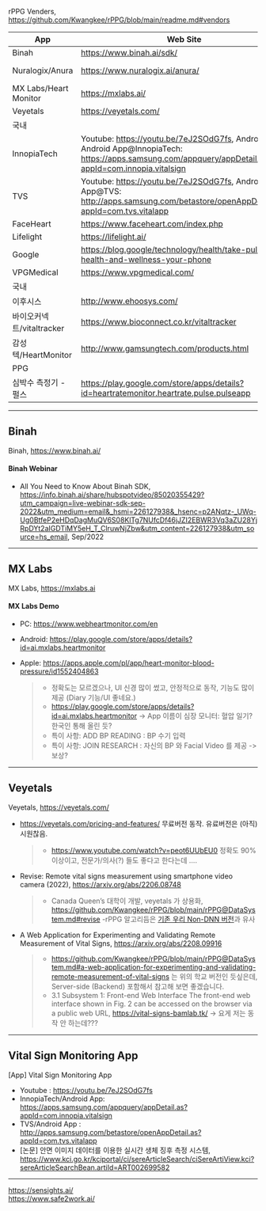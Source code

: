 
rPPG Venders, https://github.com/Kwangkee/rPPG/blob/main/readme.md#vendors

|App|Web Site|More Info|
|--|--|--|
|Binah|https://www.binah.ai/sdk/|https://github.com/Kwangkee/rPPG/blob/main/rPPG@Apps.md#binah|
|Nuralogix/Anura|https://www.nuralogix.ai/anura/|https://github.com/Kwangkee/rPPG/blob/main/rPPG%40Nuralogix.md#nuralogix-anura|
|MX Labs/Heart Monitor|https://mxlabs.ai/|https://github.com/Kwangkee/rPPG/blob/main/rPPG@Apps.md#mx-labs|
|Veyetals|https://veyetals.com/|https://github.com/Kwangkee/rPPG/blob/main/rPPG@Apps.md#veyetals|
|국내|||
|InnopiaTech |Youtube: https://youtu.be/7eJ2SOdG7fs, Android App: Android App@InnopiaTech: https://apps.samsung.com/appquery/appDetail.as?appId=com.innopia.vitalsign|https://github.com/Kwangkee/rPPG/blob/main/rPPG@Apps.md#vital-sign-monitoring-app|
|TVS |Youtube: https://youtu.be/7eJ2SOdG7fs, Android App@TVS: http://apps.samsung.com/betastore/openAppDetail.as?appId=com.tvs.vitalapp |https://github.com/Kwangkee/rPPG/blob/main/rPPG@Apps.md#vital-sign-monitoring-app|
|FaceHeart|https://www.faceheart.com/index.php||
|Lifelight|https://lifelight.ai/||
|Google|https://blog.google/technology/health/take-pulse-health-and-wellness-your-phone||
|VPGMedical|https://www.vpgmedical.com/||
|국내|||
|이후시스|http://www.ehoosys.com/|-|
|바이오커넥트/vitaltracker|https://www.bioconnect.co.kr/vitaltracker|-|
|감성텍/HeartMonitor|http://www.gamsungtech.com/products.html|-|
|PPG|||
|심박수 측정기 - 펄스|https://play.google.com/store/apps/details?id=heartratemonitor.heartrate.pulse.pulseapp|-|

***
## Binah
Binah, https://www.binah.ai/

#### Binah Webinar
- All You Need to Know About Binah SDK, https://info.binah.ai/share/hubspotvideo/85020355429?utm_campaign=live-webinar-sdk-sep-2022&utm_medium=email&_hsmi=226127938&_hsenc=p2ANqtz-_UWq-Ug0BtfeP2eHDqDagMuQV6S08KlTg7NUfcDf46jJZI2EBWR3Vq3aZU28YjRpDYt2aIGDTiMY5eH_T_ClruwNjZbw&utm_content=226127938&utm_source=hs_email, Sep/2022 

***
## MX Labs
MX Labs, https://mxlabs.ai

#### MX Labs Demo
- PC: https://www.webheartmonitor.com/en
- Android: https://play.google.com/store/apps/details?id=ai.mxlabs.heartmonitor
- Apple: https://apps.apple.com/pl/app/heart-monitor-blood-pressure/id1552404863

  >- 정확도는 모르겠으나, UI 신경 많이 썼고, 안정적으로 동작, 기능도 많이 제공 (Diary 기능/UI 좋네요.)
  >- https://play.google.com/store/apps/details?id=ai.mxlabs.heartmonitor -> App 이름이 심장 모니터: 혈압 일기? 한국인 통해 올린 듯?
  >- 특이 사항: ADD BP READING : BP 수기 입력  
  >- 특이 사항: JOIN RESEARCH : 자신의 BP 와 Facial Video 를 제공 -> 보상?  

***
## Veyetals
Veyetals, https://veyetals.com/

- https://veyetals.com/pricing-and-features/ 무료버전 동작. 유료버전은 (아직) 시원찮음. 
  >-	https://www.youtube.com/watch?v=peot6UUbEU0 정확도 90% 이상이고, 전문가/의사(?) 들도 좋다고 한다는데 ….

- Revise: Remote vital signs measurement using smartphone video camera (2022), https://arxiv.org/abs/2206.08748 
  >- Canada Queen’s 대학이 개발, veyetals 가 상용화, https://github.com/Kwangkee/rPPG/blob/main/rPPG@DataSystem.md#revise 
  >-rPPG 알고리듬은 [기존 우리 Non-DNN 버전](https://github.com/Kwangkee/rPPG/blob/main/rPPG@Apps.md#vital-sign-monitoring-app)과 유사

- A Web Application for Experimenting and Validating Remote Measurement of Vital Signs, https://arxiv.org/abs/2208.09916 
  >- https://github.com/Kwangkee/rPPG/blob/main/rPPG@DataSystem.md#a-web-application-for-experimenting-and-validating-remote-measurement-of-vital-signs 는 위의 학교 버전인 듯싶은데, Server-side (Backend) 포함해서 참고해 보면 좋겠습니다.
  >-	3.1 Subsystem 1: Front-end Web Interface The front-end web interface shown in Fig. 2 can be accessed on the browser via a public web URL, https://vital-signs-bamlab.tk/ -> 요게 저는 동작 안 하는데???

***
## Vital Sign Monitoring App
[App] Vital Sign Monitoring App
- Youtube : https://youtu.be/7eJ2SOdG7fs 
- InnopiaTech/Android App: https://apps.samsung.com/appquery/appDetail.as?appId=com.innopia.vitalsign
- TVS/Android App : http://apps.samsung.com/betastore/openAppDetail.as?appId=com.tvs.vitalapp
- [논문] 안면 이미지 데이터를 이용한 실시간 생체 징후 측정 시스템, https://www.kci.go.kr/kciportal/ci/sereArticleSearch/ciSereArtiView.kci?sereArticleSearchBean.artiId=ART002699582

***
https://sensights.ai/  
https://www.safe2work.ai/  

